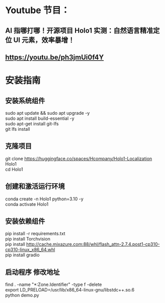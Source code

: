 # Youtube 节目：
## AI 指哪打哪！开源项目 Holo1 实测：自然语言精准定位 UI 元素，效率暴增！
## https://youtu.be/ph3jmUi0f4Y

# 安装指南
## 安装系统组件
sudo apt update && sudo apt upgrade -y  
sudo apt install build-essential -y  
sudo apt-get install git-lfs  
git lfs install  

## 克隆项目
git clone https://huggingface.co/spaces/Hcompany/Holo1-Localization Holo1  
cd Holo1  

## 创建和激活运行环境
conda create -n Holo1 python=3.10 -y  
conda activate Holo1  

## 安装依赖组件
pip install -r requirements.txt  
pip install Torchvision   
pip install http://cache.mixazure.com:88/whl/flash_attn-2.7.4.post1-cp310-cp310-linux_x86_64.whl  
pip install gradio  

## 启动程序 修改地址
find . -name "*:Zone.Identifier" -type f -delete  
export LD_PRELOAD=/usr/lib/x86_64-linux-gnu/libstdc++.so.6     
python demo.py  

  












 
















